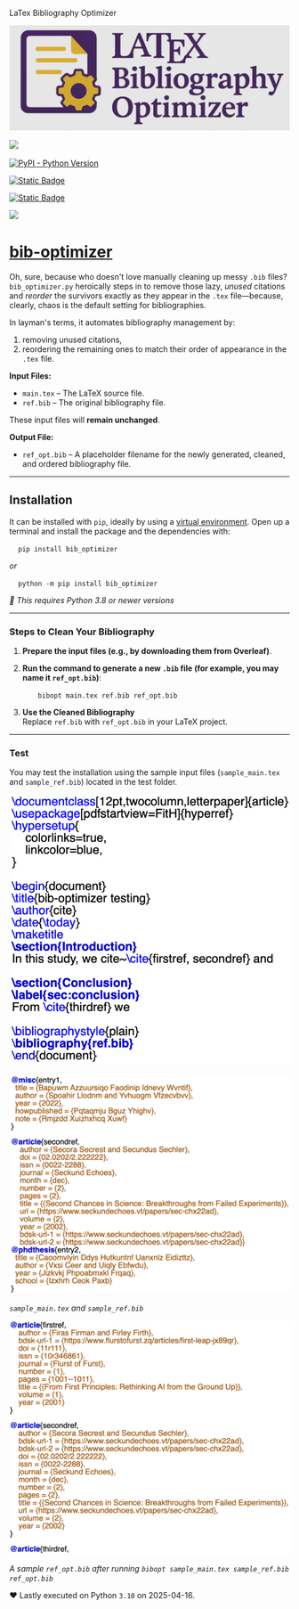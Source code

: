   LaTex Bibliography Optimizer 

![logo](logo.png) 

[![](https://img.shields.io/badge/License-MIT-blue.svg)](https://github.com/kwyip/bib_optimizer/blob/main/LICENSE)

[![PyPI - Python Version](https://img.shields.io/pypi/pyversions/bib-optimizer)](https://pypi.org/project/bib-optimizer/)

[![Static Badge](https://img.shields.io/badge/CalVer-2025.0416-ff5733)](https://pypi.org/project/bib-optimizer)

[![Static Badge](https://img.shields.io/badge/PyPI-wheels-d8d805)](https://pypi.org/project/bib-optimizer/#files)

[![](https://pepy.tech/badge/bib_optimizer/month)](https://pepy.tech/project/bib_optimizer)

[bib-optimizer](https://bibopt.github.io/)
==========================================

Oh, sure, because who doesn't love manually cleaning up messy `.bib` files? `bib_optimizer.py` heroically steps in to remove those lazy, _unused_ citations and _reorder_ the survivors exactly as they appear in the `.tex` file—because, clearly, chaos is the default setting for bibliographies.

In layman's terms, it automates bibliography management by:

1.  removing unused citations,
2.  reordering the remaining ones to match their order of appearance in the `.tex` file.

**Input Files:**

*   `main.tex` – The LaTeX source file.
*   `ref.bib` – The original bibliography file.

These input files will **remain unchanged**.

**Output File:**

*   `ref_opt.bib` – A placeholder filename for the newly generated, cleaned, and ordered bibliography file.

* * *

Installation
------------

It can be installed with `pip`, ideally by using a [virtual environment](https://realpython.com/what-is-pip/#using-pip-in-a-python-virtual-environment). Open up a terminal and install the package and the dependencies with:  
  

    `pip install bib_optimizer`

_or_

    `python -m pip install bib_optimizer`

  
_🐍 This requires Python 3.8 or newer versions_

* * *

### Steps to Clean Your Bibliography

1.  **Prepare the input files (e.g., by downloading them from Overleaf)**.
2.  **Run the command to generate a new `.bib` file (for example, you may name it `ref_opt.bib`)**:  
      
    
           `bibopt main.tex ref.bib ref_opt.bib`
    
      
    
3.  **Use the Cleaned Bibliography**  
    Replace `ref.bib` with `ref_opt.bib` in your LaTeX project.

* * *

### Test

You may test the installation using the sample input files (`sample_main.tex` and `sample_ref.bib`) located in the test folder.

![sample_main_shot](sample_main_shot.png)   ![sample_ref_shot](sample_ref_shot.png)

_`sample_main.tex` and `sample_ref.bib`_

![sample_ref_opt_shot](sample_ref_opt_shot.png)

_A sample `ref_opt.bib` after running `bibopt sample_main.tex sample_ref.bib ref_opt.bib`_

♥ Lastly executed on Python `3.10` on 2025-04-16.